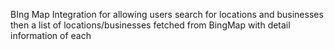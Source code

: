 BIng Map Integration for allowing users search for locations and businesses then a list of locations/businesses fetched from BingMap with detail information of each
